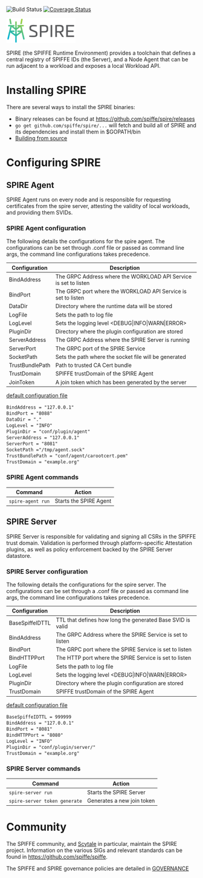 ![Build Status](https://travis-ci.org/spiffe/spire.svg?branch=master)
[![Coverage Status](https://coveralls.io/repos/github/spiffe/spire/badge.svg?branch=master)](https://coveralls.io/github/spiffe/spire?branch=master)

![SPIRE Logo](/doc/spire_logo.png)

SPIRE (the SPIFFE Runtime Environment) provides a toolchain that defines a central registry of
SPIFFE IDs (the Server), and a Node Agent that can be run adjacent to a workload and
exposes a local Workload API.


# Installing SPIRE

There are several ways to install the SPIRE binaries:

* Binary releases can be found at https://github.com/spiffe/spire/releases
* `go get github.com/spiffe/spire/...` will fetch and build all of SPIRE and its
  dependencies and install them in $GOPATH/bin
* [Building from source](/CONTRIBUTING.md)

# Configuring SPIRE

## SPIRE Agent  

SPIRE Agent runs on every node and is responsible for requesting certificates from the spire server,
attesting the validity of local workloads, and providing them SVIDs.

### SPIRE Agent configuration

The following details the configurations for the spire agent. The configurations can be set through
.conf file or passed as command line args, the command line configurations takes precedence.

 |Configuration          | Description                                                          |
 |-----------------------|----------------------------------------------------------------------|
 |BindAddress            |  The GRPC Address where the WORKLOAD API Service is set to listen    |
 |BindPort               |  The GRPC port where the WORKLOAD API Service is set to listen       |
 |DataDir                |  Directory where the runtime data will be stored                     |
 |LogFile                |  Sets the path to log file                                           |
 |LogLevel               |  Sets the logging level \<DEBUG\|INFO\|WARN\|ERROR\>                 |
 |PluginDir              |  Directory where the plugin configuration are stored                 |
 |ServerAddress          |  The GRPC Address where the SPIRE Server is running                  |
 |ServerPort             |  The GRPC port of the SPIRE Service                                  |
 |SocketPath             |  Sets the path where the socket file will be generated               |
 |TrustBundlePath        |  Path to trusted CA Cert bundle                                      |
 |TrustDomain            |  SPIFFE trustDomain of the SPIRE Agent                               |
 |JoinToken              |  A join token which has been generated by the server                 |


[default configuration file](/conf/agent/default_agent_config.conf)

```
BindAddress = "127.0.0.1"
BindPort = "8088"
DataDir = "."
LogLevel = "INFO"
PluginDir = "conf/plugin/agent"
ServerAddress = "127.0.0.1"
ServerPort = "8081"
SocketPath ="/tmp/agent.sock"
TrustBundlePath = "conf/agent/carootcert.pem"
TrustDomain = "example.org"
```


### SPIRE Agent commands

 |Command                   | Action                                                           |
 |--------------------------|------------------------------------------------------------------|
 |`spire-agent run`         |  Starts the SPIRE Agent                                          |

## SPIRE Server  

SPIRE Server is responsible for validating and signing all CSRs in the SPIFFE trust domain.
Validation is performed through platform-specific Attestation plugins, as well as policy enforcement
backed by the SPIRE Server datastore.

### SPIRE Server configuration

The following details the configurations for the spire server. The configurations can be set through
a .conf file or passed as command line args, the command line configurations takes precedence.

 |Configuration          | Description                                                          |
 |-----------------------|----------------------------------------------------------------------|
 |BaseSpiffeIDTTL        |  TTL that defines how long the generated Base SVID is valid          |
 |BindAddress            |  The GRPC Address where the SPIRE Service is set to listen           |
 |BindPort               |  The GRPC port where the SPIRE Service is set to listen              |
 |BindHTTPPort           |  The HTTP port where the SPIRE Service is set to listen              |
 |LogFile                |  Sets the path to log file                                           |
 |LogLevel               |  Sets the logging level \<DEBUG\|INFO\|WARN\|ERROR\>                 |
 |PluginDir              |  Directory where the plugin configuration are stored                 |
 |TrustDomain            |  SPIFFE trustDomain of the SPIRE Agent                               |

[default configuration file](/conf/server/default_server_config.conf)

```
BaseSpiffeIDTTL = 999999
BindAddress = "127.0.0.1"
BindPort = "8081"
BindHTTPPort = "8080"
LogLevel = "INFO"
PluginDir = "conf/plugin/server/"
TrustDomain = "example.org"
```

### SPIRE Server commands

 |Command                       | Action                                                           |
 |------------------------------|------------------------------------------------------------------|
 |`spire-server run`            |  Starts the SPIRE Server                                         |
 |`spire-server token generate` |  Generates a new join token

# Community

The SPIFFE community, and [Scytale](https://scytale.io) in particular, maintain the SPIRE project.
Information on the various SIGs and relevant standards can be found in
https://github.com/spiffe/spiffe.

The SPIFFE and SPIRE governance policies are detailed in
[GOVERNANCE](https://github.com/spiffe/spiffe/blob/master/GOVERNANCE.md)
